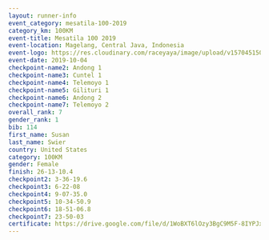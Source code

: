 ```yaml
---
layout: runner-info 
event_category: mesatila-100-2019 
category_km: 100KM 
event-title: Mesatila 100 2019 
event-location: Magelang, Central Java, Indonesia 
event-logo: https://res.cloudinary.com/raceyaya/image/upload/v1570451507/logo/mesastila100_jin7bl.jpg 
event-date: 2019-10-04 
checkpoint-name2: Andong 1 
checkpoint-name3: Cuntel 1 
checkpoint-name4: Telemoyo 1 
checkpoint-name5: Gilituri 1 
checkpoint-name6: Andong 2 
checkpoint-name7: Telemoyo 2 
overall_rank: 7
gender_rank: 1
bib: 114
first_name: Susan
last_name: Swier
country: United States
category: 100KM
gender: Female
finish: 26-13-10.4
checkpoint2: 3-36-19.6
checkpoint3: 6-22-08
checkpoint4: 9-07-35.0
checkpoint5: 10-34-50.9
checkpoint6: 18-51-06.8
checkpoint7: 23-50-03
certificate: https://drive.google.com/file/d/1WoBXT6lOzy3BgC9M5F-8IYPJxVoFlf6V/view?usp=sharing
---
```

